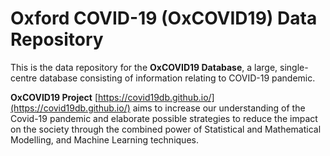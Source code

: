 # Oxford COVID-19 (OxCOVID19) Data Repository 

This is the data repository for the **OxCOVID19 Database**, a large, single-centre database consisting of information relating to COVID-19 pandemic. 

**OxCOVID19 Project** [https://covid19db.github.io/](https://covid19db.github.io/)  aims to increase our understanding of the Covid-19 pandemic and elaborate possible strategies to reduce the impact on the society through the combined power of Statistical and Mathematical Modelling, and Machine Learning techniques.
